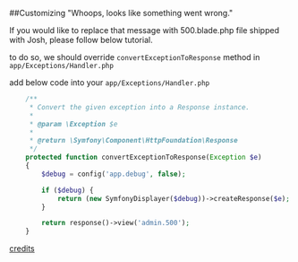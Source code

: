 ##Customizing "Whoops, looks like something went wrong."

If you would like to replace that message with 500.blade.php file shipped with Josh, please follow below tutorial.

to do so, we should override ````convertExceptionToResponse```` method in ````app/Exceptions/Handler.php````

add below code into your ````app/Exceptions/Handler.php````

````php
    /**
     * Convert the given exception into a Response instance.
     *
     * @param \Exception $e
     *
     * @return \Symfony\Component\HttpFoundation\Response
     */
    protected function convertExceptionToResponse(Exception $e)
    {
        $debug = config('app.debug', false);

        if ($debug) {
            return (new SymfonyDisplayer($debug))->createResponse($e);
        }

        return response()->view('admin.500');
    }
````

[credits](http://crynobone.com/posts/9/customizing-the-default-error-page-on-laravel-5.1)
    